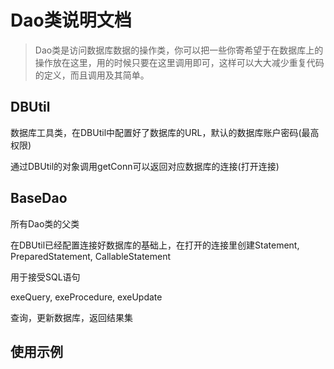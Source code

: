 # Dao类说明文档

<blockquote>
    Dao类是访问数据库数据的操作类，你可以把一些你寄希望于在数据库上的操作放在这里，用的时候只要在这里调用即可，这样可以大大减少重复代码的定义，而且调用及其简单。
</blockquote>

## DBUtil

数据库工具类，在DBUtil中配置好了数据库的URL，默认的数据库账户密码(最高权限)

通过DBUtil的对象调用getConn可以返回对应数据库的连接(打开连接)

## BaseDao

所有Dao类的父类

在DBUtil已经配置连接好数据库的基础上，在打开的连接里创建Statement, PreparedStatement, CallableStatement 

用于接受SQL语句

exeQuery, exeProcedure, exeUpdate

查询，更新数据库，返回结果集

## 使用示例

